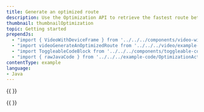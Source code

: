 ```yaml
---
title: Generate an optimized route
description: Use the Optimization API to retrieve the fastest route between 2 to 12 locations.
thumbnail: thumbnailOptimization
topic: Getting started
prependJs:
  - "import { VideoWithDeviceFrame } from '../../../components/video-with-device-frame'"
  - "import videoGenerateAnOptimizedRoute from '../../../video/example-showoptimizeddirectoinsonmap.mp4'"
  - "import ToggleableCodeBlock from '../../../components/toggleable-code-block'"
  - "import { rawJavaCode } from '../../../example-code/OptimizationActivity.js'"
contentType: example
language:
- Java
---
```


{{
  <VideoWithDeviceFrame
    videoFile={videoGenerateAnOptimizedRoute}
    rotation="vertical"
    device="pixel-2"
  />
}}

<!-- Any notes about this example would go here.  -->

{{
  <ToggleableCodeBlock
    java={rawJavaCode}
  />
}}
